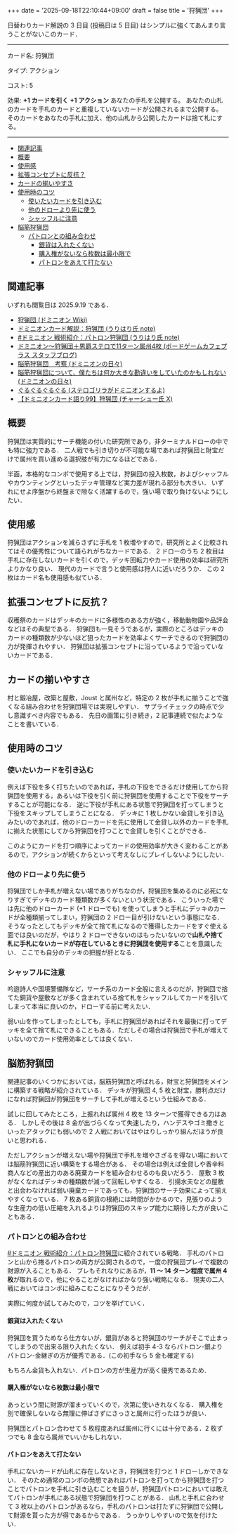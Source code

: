 +++
date = '2025-09-18T22:10:44+09:00'
draft = false
title = '狩猟団'
+++


日替わりカード解説の 3 日目 (投稿日は 5 日目) はシンプルに強くてあんまり言うことがないこのカード．

---
カード名: 狩猟団

タイプ: アクション

コスト: 5

効果:
**+1 カードを引く**
**+1 アクション**
あなたの手札を公開する。
あなたの山札のカードを手札のカードと重複していないカードが公開されるまで公開する。
そのカードをあなたの手札に加え、他の山札から公開したカードは捨て札にする。

---

- [関連記事](#関連記事)
- [概要](#概要)
- [使用感](#使用感)
- [拡張コンセプトに反抗？](#拡張コンセプトに反抗)
- [カードの揃いやすさ](#カードの揃いやすさ)
- [使用時のコツ](#使用時のコツ)
	- [使いたいカードを引き込む](#使いたいカードを引き込む)
	- [他のドローより先に使う](#他のドローより先に使う)
	- [シャッフルに注意](#シャッフルに注意)
- [脳筋狩猟団](#脳筋狩猟団)
	- [パトロンとの組み合わせ](#パトロンとの組み合わせ)
		- [銀貨は入れたくない](#銀貨は入れたくない)
		- [購入権がないなら枚数は最小限で](#購入権がないなら枚数は最小限で)
		- [パトロンをあえて打たない](#パトロンをあえて打たない)


## 関連記事
いずれも閲覧日は 2025.9.19 である．
* [狩猟団 (ドミニオン Wiki)](https://wikiwiki.jp/dominiondeck/%E7%8B%A9%E7%8C%9F%E5%9B%A3#:hl:word=%E7%8B%A9%E7%8C%9F%E5%9B%A3)
* [ドミニオンカード解説：狩猟団 (うりはり氏 note)](https://note.com/urihari/n/n079bf4cb57ec)
* [#ドミニオン 戦術紹介：パトロン狩猟団 (うりはり氏 note)](https://note.com/urihari/n/n78191cd4d615)
* [ドミニオン〜狩猟団＋男爵ステロで11ターン属州4枚 (ボードゲームカフェプラス スタッフブログ)](https://bodoge.hoobby.net/spaces/cafe-plus/diaries/3005)
* [脳筋狩猟団　考察 (ドミニオンの日々)](https://hirotashi-domi.hatenablog.com/entry/20120622/1340380852)
* [脳筋狩猟団について、僕たちは何か大きな勘違いをしていたのかもしれない (ドミニオンの日々)](https://hirotashi-domi.hatenablog.com/entry/20131015/1381843243)
* [ぐるぐるぐるぐる (ステロゴリラがドミニオンするよ)](https://kpdm.hatenablog.com/entry/domac20231226)
* [【ドミニオンカード語り99】狩猟団 (チャーシュー氏 X)](https://x.com/labatelly222/status/1389050599266656264)

## 概要
狩猟団は実質的にサーチ機能の付いた研究所であり，非ターミナルドローの中でも特に強力である．
二人戦でも引き切りが不可能な場であれば狩猟団と財宝だけで属州を買い進める選択肢が有力になるほどである．

半面，本格的なコンボで使用する上では，狩猟団の投入枚数，およびシャッフルやカウンティングといったデッキ管理など実力差が現れる部分も大きい．
いずれにせよ序盤から終盤まで隙なく活躍するので，強い場で取り負けないようにしたい．

## 使用感
狩猟団はアクションを減らさずに手札を 1 枚増やすので，研究所とよく比較されてはその優秀性について語られがちなカードである．
2 ドローのうち 2 枚目は手札に存在しないカードを引くので，デッキ回転力やカード使用の効率は研究所よりかなり良い．
現代のカードで言うと使用感は狩人に近いだろうか．
この 2 枚はカード名も使用感も似ている．

## 拡張コンセプトに反抗？
収穫祭のカードはデッキのカードに多様性のある方が強く，移動動物園や品評会などはその典型である．
狩猟団も一見そうであるが，実際のところはデッキのカードの種類数が少ないほど狙ったカードを効率よくサーチできるので狩猟団の力が発揮されやすい．
狩猟団は拡張コンセプトに沿っているようで沿っていないカードである．

## カードの揃いやすさ
村と鍛冶屋，改築と屋敷，Joust と属州など，特定の 2 枚が手札に揃うことで強くなる組み合わせを狩猟団場では実現しやすい．
サプライチェックの時点で少し意識すべき内容でもある．
先日の画策に引き続き，2 記事連続で似たようなことを書いている．

## 使用時のコツ
### 使いたいカードを引き込む
例えば下役を多く打ちたいのであれば，手札の下役をできるだけ使用してから狩猟団を使用する，あるいは下役を引く前に狩猟団を使用することで下役をサーチすることが可能になる．
逆に下役が手札にある状態で狩猟団を打ってしまうと下役をスキップしてしまうことになる．
デッキに 1 枚しかない金貸しを引き込みたいのであれば，他のドローカードを先に使用して金貸し以外のカードを手札に揃えた状態にしてから狩猟団を打つことで金貸しを引くことができる．

このようにカードを打つ順序によってカードの使用効率が大きく変わることがあるので，アクションが続くからといって考えなしにプレイしないようにしたい．

### 他のドローより先に使う
狩猟団でしか手札が増えない場でありがちなのが，狩猟団を集めるのに必死になりすぎてデッキのカード種類数が多くないという状況である．
こういった場では先に他のドローカード (+1 ドローでも) を使ってしまうと手札にデッキのカードが全種類揃ってしまい，狩猟団の 2 ドロー目が引けないという事態になる．
そうなったとしてもデッキが全て捨て札になるので獲得したカードをすぐ使える面では良いのだが，やはり 2 ドローできないのはもったいないので**山札や捨て札に手札にないカードが存在しているときに狩猟団を使用する**ことを意識したい．
ここでも自分のデッキの把握が肝となる．

### シャッフルに注意
吟遊詩人や国境警備隊など，サーチ系のカード全般に言えるのだが，狩猟団で捨てた銅貨や屋敷などが多く含まれている捨て札をシャッフルしてカードを引いてしまって本当に良いのか，ドローする前に考えたい．

弱い山を作ってしまったとしても，手札に狩猟団があればそれを最後に打ってデッキを全て捨て札にできることもある．ただしその場合は狩猟団で手札が増えていないのでカード使用効率としては良くない．

## 脳筋狩猟団
関連記事のいくつかにおいては，脳筋狩猟団と呼ばれる，財宝と狩猟団をメインに構築する戦略が紹介されている．
デッキが狩猟団 4, 5 枚と財宝，勝利点だけになれば狩猟団が狩猟団をサーチして手札が増えるという仕組みである．

試しに回してみたところ，上振れれば属州 4 枚を 13 ターンで獲得できる力はある．
しかしその後は 8 金が出づらくなって失速したり，ハンデスやゴミ撒きといったアタックにも弱いので 2 人戦においてはやはりしっかり組んだほうが良いと思われる．

ただしアクションが増えない場や狩猟団で手札を増やさざるを得ない場においては脳筋狩猟団に近い構築をする場合がある．
その場合は例えば金貸しや香辛料商人などの産出力のある廃棄カードを組み合わせるのも良いだろう．
屋敷 3 枚がなくなればデッキの種類数が減って回転しやすくなる．
引揚水夫などの屋敷と出会わなければ弱い廃棄カードであっても，狩猟団のサーチ効果によって揃えやすくなっている．
7 枚ある銅貨の根絶には時間がかかるので，見張りのような生産力の低い圧縮を入れるよりは狩猟団のスキップ能力に期待した方が良いこともある．

### パトロンとの組み合わせ
[#ドミニオン 戦術紹介：パトロン狩猟団](https://note.com/urihari/n/n78191cd4d615)に紹介されている戦略．
手札のパトロンと山から捲るパトロンの両方が公開されるので，一度の狩猟団プレイで複数の財源が入ることもある．
ブレもそれなりにあるが，**11 ～ 14 ターン程度で属州 4 枚**が取れるので，他にやることがなければかなり強い戦略になる．
現実の二人戦においてはコンボに組みこむことになりそうだが．

実際に何度か試してみたので，コツを挙げていく．

#### 銀貨は入れたくない
狩猟団を買うためなら仕方ないが，銀貨があると狩猟団のサーチがそこで止まってしまうので出来る限り入れたくない．
例えば初手 4-3 ならパトロン-銀よりパトロン-金継ぎの方が優秀である．(この初手なら 5 金も確定する)

もちろん金貨も入れない．パトロンの方が生産力が高く優秀であるため．

#### 購入権がないなら枚数は最小限で
あっという間に財源が溜まっていくので，次第に使いきれなくなる．
購入権を別で確保しないなら無理に伸ばさずにさっさと属州に行ったほうが良い．

狩猟団とパトロン合わせて 5 枚程度あれば属州に行くには十分である．2 枚ずつでも 8 金なら属州でいいかもしれない．

#### パトロンをあえて打たない
手札にないカードが山札に存在しないとき，狩猟団を打つと 1 ドローしかできない．
そのため通常のコンボの発想であれはパトロンを打ってから狩猟団を打つことでパトロンを手札に引き込むことを狙うが，狩猟団パトロンにおいては敢えてパトロンが手札にある状態で狩猟団を打つことがある．
山札と手札に合わせて 3 枚以上のパトロンがあるなら，手札のパトロンは打たずに狩猟団で公開して財源を貰った方が得であるからである．
うっかりしやすいので気を付けたい．
